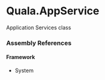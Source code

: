 ﻿
# Quala.AppService

Application Services class


### Assembly References

#### Framework
- System
